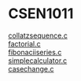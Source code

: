 # CSEN1011


[collatzsequence.c](https://github.com/karrisowmya/CSEN1011/blob/8a9b61acdc9cda9df289dc48211c7d08195eae57/collatzsequence.c)<br/>
[factorial.c](https://github.com/karrisowmya/CSEN1011/blob/8a9b61acdc9cda9df289dc48211c7d08195eae57/collatzsequence.c)<br/>
[fibonaciiseries.c](https://github.com/karrisowmya/CSEN1011/blob/8a9b61acdc9cda9df289dc48211c7d08195eae57/collatzsequence.c)<br/>
[simplecalculator.c](https://github.com/karrisowmya/CSEN1011/blob/8a9b61acdc9cda9df289dc48211c7d08195eae57/collatzsequence.c)<br/>
[casechange.c](https://github.com/karrisowmya/CSEN1011/blob/8a9b61acdc9cda9df289dc48211c7d08195eae57/collatzsequence.c)<br/>
